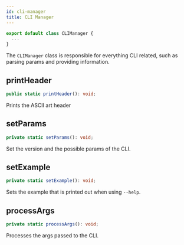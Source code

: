 ```yaml
---
id: cli-manager
title: CLI Manager
---
```


```ts
export default class CLIManager {
  ...
}
```

The `CLIManager` class is responsible for everything CLI related, such as parsing params and providing information.

## printHeader

```ts
public static printHeader(): void;
```

Prints the ASCII art header

## setParams

```ts
private static setParams(): void;
```

Set the version and the possible params of the CLI.

## setExample

```ts
private static setExample(): void;
```

Sets the example that is printed out when using `--help`.

## processArgs

```ts
private static processArgs(): void;
```

Processes the args passed to the CLI.
